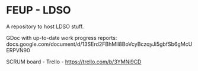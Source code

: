 # FEUP - LDSO
A repository to host LDSO stuff.


GDoc with up-to-date work progress reports:
docs.google.com/document/d/13SErd2FBhMll8BoVcyBczqyJi5gbfSb6gMcUERPVN90

SCRUM board - Trello - https://trello.com/b/3YMNi9CD


